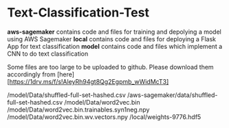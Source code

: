 # Text-Classification-Test
**aws-sagemaker** contains code and files for training and depolying a model using AWS Sagemaker
**local** contains code and files for deploying a Flask App for text classification
**model** contains code and files which implement a CNN to do text classification

Some files are too large to be uploaded to github. Please download them accordingly from [here][https://1drv.ms/f/s!AleyRh94gt8Qg2Egpmb_wWidMcT3]

  /model/Data/shuffled-full-set-hashed.csv
  /aws-sagemaker/data/shuffled-full-set-hashed.csv
  /model/Data/word2vec.bin
  /model/Data/word2vec.bin.trainables.syn1neg.npy
  /model/Data/word2vec.bin.wv.vectors.npy
  /local/weights-9776.hdf5

